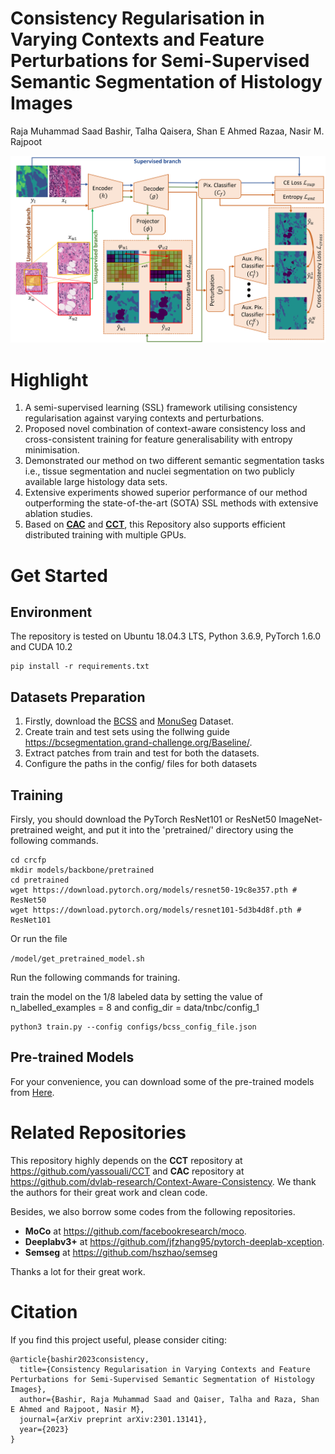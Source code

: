 # Consistency Regularisation in Varying Contexts and Feature Perturbations for Semi-Supervised Semantic Segmentation of Histology Images
Raja Muhammad Saad Bashir, Talha Qaisera, Shan E Ahmed Razaa, Nasir M. Rajpoot


<div align="center">
  <img src="figures/main_diagram.png"/>
</div>

# Highlight 
1. A semi-supervised learning (SSL) framework utilising consistency regularisation against varying contexts and perturbations.
2. Proposed novel combination of context-aware consistency loss and cross-consistent training for feature generalisability with entropy minimisation.
3. Demonstrated our method on two different semantic segmentation tasks i.e., tissue segmentation and nuclei segmentation on two publicly available large histology data sets.
4. Extensive experiments showed superior performance of our method outperforming the state-of-the-art (SOTA) SSL methods with extensive ablation studies.
5. Based on [**CAC**](https://github.com/dvlab-research/Context-Aware-Consistency) and [**CCT**](https://github.com/yassouali/CCT), this Repository also supports efficient distributed training with multiple GPUs.

# Get Started
## Environment
The repository is tested on Ubuntu 18.04.3 LTS, Python 3.6.9, PyTorch 1.6.0 and CUDA 10.2
```
pip install -r requirements.txt
```

## Datasets Preparation
1. Firstly, download the [BCSS](https://github.com/PathologyDataScience/BCSS) and [MonuSeg](https://monuseg.grand-challenge.org/) Dataset.
2. Create train and test sets using the follwing guide https://bcsegmentation.grand-challenge.org/Baseline/.
3. Extract patches from train and test for both the datasets.
4. Configure the paths in the config/ files for both datasets

## Training

Firsly, you should download the PyTorch ResNet101 or ResNet50 ImageNet-pretrained weight, and put it into the 'pretrained/' directory using the following commands.

```
cd crcfp
mkdir models/backbone/pretrained
cd pretrained
wget https://download.pytorch.org/models/resnet50-19c8e357.pth # ResNet50
wget https://download.pytorch.org/models/resnet101-5d3b4d8f.pth # ResNet101
```

Or run the file 

```/model/get_pretrained_model.sh```

Run the following commands for training.

train the model on the 1/8 labeled data by setting the value of n_labelled_examples = 8 and config_dir = data/tnbc/config_1
```
python3 train.py --config configs/bcss_config_file.json
```


## Pre-trained Models

For your convenience, you can download some of the pre-trained models from [Here](https://mycuhk-my.sharepoint.com/:f:/g/personal/1155154502_link_cuhk_edu_hk/EpHdT2JFT11FpsUc4jHE3CoB2wUZ5tQo_W0QzzqHdNtF-A?e=yx2Xha).

# Related Repositories

This repository highly depends on the **CCT** repository at https://github.com/yassouali/CCT and **CAC** repository at https://github.com/dvlab-research/Context-Aware-Consistency. We thank the authors for their great work and clean code.

Besides, we also borrow some codes from the following repositories.

- **MoCo** at https://github.com/facebookresearch/moco. 
- **Deeplabv3+** at https://github.com/jfzhang95/pytorch-deeplab-xception.
- **Semseg** at https://github.com/hszhao/semseg

Thanks a lot for their great work.

# Citation
If you find this project useful, please consider citing:

```
@article{bashir2023consistency,
  title={Consistency Regularisation in Varying Contexts and Feature Perturbations for Semi-Supervised Semantic Segmentation of Histology Images},
  author={Bashir, Raja Muhammad Saad and Qaiser, Talha and Raza, Shan E Ahmed and Rajpoot, Nasir M},
  journal={arXiv preprint arXiv:2301.13141},
  year={2023}
}
```